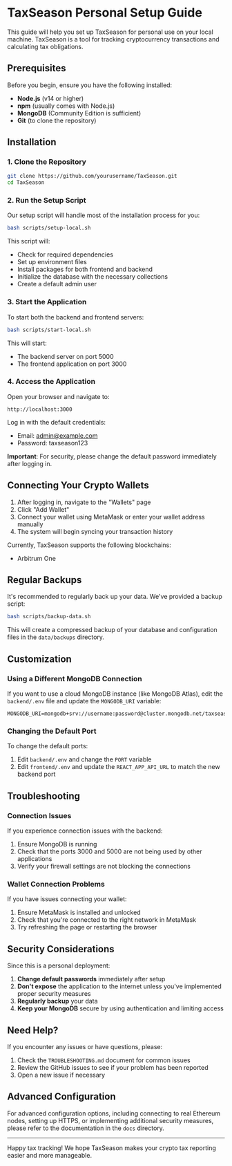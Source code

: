 # TaxSeason Personal Setup Guide

This guide will help you set up TaxSeason for personal use on your local machine. TaxSeason is a tool for tracking cryptocurrency transactions and calculating tax obligations.

## Prerequisites

Before you begin, ensure you have the following installed:

- **Node.js** (v14 or higher)
- **npm** (usually comes with Node.js)
- **MongoDB** (Community Edition is sufficient)
- **Git** (to clone the repository)

## Installation

### 1. Clone the Repository

```bash
git clone https://github.com/yourusername/TaxSeason.git
cd TaxSeason
```

### 2. Run the Setup Script

Our setup script will handle most of the installation process for you:

```bash
bash scripts/setup-local.sh
```

This script will:
- Check for required dependencies
- Set up environment files
- Install packages for both frontend and backend
- Initialize the database with the necessary collections
- Create a default admin user

### 3. Start the Application

To start both the backend and frontend servers:

```bash
bash scripts/start-local.sh
```

This will start:
- The backend server on port 5000
- The frontend application on port 3000

### 4. Access the Application

Open your browser and navigate to:

```
http://localhost:3000
```

Log in with the default credentials:
- Email: admin@example.com
- Password: taxseason123

**Important**: For security, please change the default password immediately after logging in.

## Connecting Your Crypto Wallets

1. After logging in, navigate to the "Wallets" page
2. Click "Add Wallet"
3. Connect your wallet using MetaMask or enter your wallet address manually
4. The system will begin syncing your transaction history

Currently, TaxSeason supports the following blockchains:
- Arbitrum One

## Regular Backups

It's recommended to regularly back up your data. We've provided a backup script:

```bash
bash scripts/backup-data.sh
```

This will create a compressed backup of your database and configuration files in the `data/backups` directory.

## Customization

### Using a Different MongoDB Connection

If you want to use a cloud MongoDB instance (like MongoDB Atlas), edit the `backend/.env` file and update the `MONGODB_URI` variable:

```
MONGODB_URI=mongodb+srv://username:password@cluster.mongodb.net/taxseason
```

### Changing the Default Port

To change the default ports:

1. Edit `backend/.env` and change the `PORT` variable
2. Edit `frontend/.env` and update the `REACT_APP_API_URL` to match the new backend port

## Troubleshooting

### Connection Issues

If you experience connection issues with the backend:

1. Ensure MongoDB is running
2. Check that the ports 3000 and 5000 are not being used by other applications
3. Verify your firewall settings are not blocking the connections

### Wallet Connection Problems

If you have issues connecting your wallet:

1. Ensure MetaMask is installed and unlocked
2. Check that you're connected to the right network in MetaMask
3. Try refreshing the page or restarting the browser

## Security Considerations

Since this is a personal deployment:

1. **Change default passwords** immediately after setup
2. **Don't expose** the application to the internet unless you've implemented proper security measures
3. **Regularly backup** your data
4. **Keep your MongoDB** secure by using authentication and limiting access

## Need Help?

If you encounter any issues or have questions, please:

1. Check the `TROUBLESHOOTING.md` document for common issues
2. Review the GitHub issues to see if your problem has been reported
3. Open a new issue if necessary

## Advanced Configuration

For advanced configuration options, including connecting to real Ethereum nodes, setting up HTTPS, or implementing additional security measures, please refer to the documentation in the `docs` directory.

---

Happy tax tracking! We hope TaxSeason makes your crypto tax reporting easier and more manageable. 